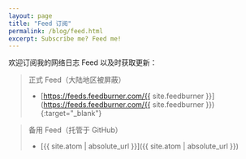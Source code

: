 ```yaml
---
layout: page
title: "Feed 订阅"
permalink: /blog/feed.html
excerpt: Subscribe me? Feed me!
---
```


欢迎订阅我的网络日志 Feed 以及时获取更新：

> 正式 Feed（大陆地区被屏蔽）
> * [https://feeds.feedburner.com/{{ site.feedburner }}](https://feeds.feedburner.com/{{ site.feedburner }}){:target="_blank"}

> 备用 Feed（托管于 GitHub）
> * [{{ site.atom | absolute_url }}]({{ site.atom | absolute_url }})
